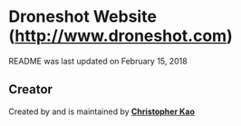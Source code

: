 # Droneshot Website (http://www.droneshot.com) 
README was last updated on February 15, 2018

## Creator
Created by and is maintained by **[Christopher Kao](http://www.christopherkao.me)**
